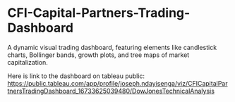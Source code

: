# CFI-Capital-Partners-Trading-Dashboard

A dynamic visual trading dashboard, featuring elements like candlestick charts, Bollinger bands, growth plots, and tree maps of market capitalization.

Here is link to the dashboard on tableau public: https://public.tableau.com/app/profile/joseph.ndayisenga/viz/CFICapitalPartnersTradingDashboard_16733625039480/DowJonesTechnicalAnalysis
